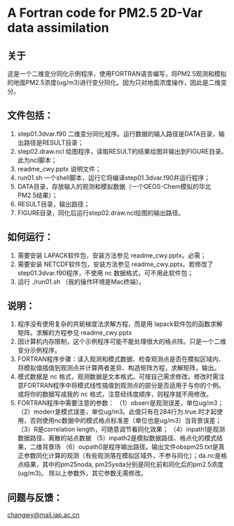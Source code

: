 # A Fortran code for PM2.5 2D-Var data assimilation

## 关于
这是一个二维变分同化示例程序，使用FORTRAN语言编写，将PM2.5观测和模拟的地面PM2.5浓度(ug/m3)进行变分同化。因为只对地面浓度操作，因此是二维变分。

## 文件包括：
1. step01.3dvar.f90 二维变分同化程序。运行数据的输入路径是DATA目录，输出路径是RESULT目录；
2. step02.draw.ncl 绘图程序，读取RESULT的结果绘图并输出到FIGURE目录。此为ncl脚本；
3. readme_cwy.pptx 说明文件；
4. run01.sh 一个shell脚本，运行它将编译step01.3dvar.f90并运行程序；
5. DATA目录，存放输入的观测和模拟数据（一个GEOS-Chem模拟的华北PM2.5结果）；
6. RESULT目录，输出路径；
7. FIGURE目录，同化后运行step02.draw.ncl绘图的输出路径。

## 如何运行：
1. 需要安装 LAPACK软件包，安装方法参见 readme_cwy.pptx。必需；
2. 需要安装 NETCDF软件包，安装方法参见 readme_cwy.pptx。若修改了 step01.3dvar.f90程序，不使用 nc 数据格式，可不用此软件包；
3. 运行 ./run01.sh （我的操作环境是Mac终端）。

## 说明：
1. 程序没有使用复杂的共轭梯度法求解方程，而是用 lapack软件包的函数求解矩阵。求解的方程参见 readme_cwy.pptx
2. 因计算机内存限制，这个示例程序可能不能处理很大的格点阵。只是一个二维变分示例程序。
3. FORTRAN程序步骤：读入观测和模式数据、检查观测点是否在模拟区域内、将模拟值插值到观测点并计算两者差异、构造矩阵方程，求解矩阵，输出。
4. 模式数据是 nc 格式，观测数据是文本格式。可按自己需求修改。修改时需注意FORTRAN程序中将模式线性插值到观测点的部分是否适用于与你的个例。或将你的数据写成我的 nc 格式，注意经纬度顺序，则程序就不用修改。
5. FORTRAN程序中需要注意的参数：
   （1）obserr是观测误差，单位ug/m3；
   （2）moderr是模式误差，单位ug/m3。此值只有在284行为.true.时才起使用，否则使用nc数据中的模式格点标准差（单位也是ug/m3）当背景误差；
   （3）R是correlation length，可随意调节看同化效果；
   （4）inpath1是观测数据路径、离散的站点数据
   （5）inpath2是模拟数据路径、格点化的模式结果，二维背景场
   （6）oupath0是程序输出路径。输出文件obspm25.txt是真正参数同化计算的观测（有些观测落在模拟区域外，不参与同化）；da.nc是格点结果，其中的pm25noda, pm25ysda分别是同化前和同化后的pm2.5浓度(ug/m3)。
   除以上参数外，其它参数无需修改。

## 问题与反馈：
changwy@mail.iap.ac.cn

